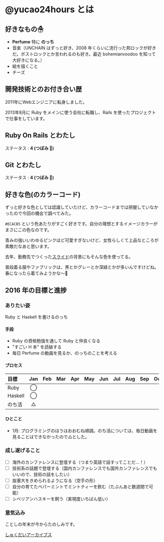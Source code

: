 # @yucao24hours とは
## 好きなもの☃
* **Perfume** 特に **のっち**
* 音楽（UNCHAIN はずっと好き、2008 年くらいに流行った邦ロックが好きだ。ポストロックとか言われるのも好き。最近 bohemianvoodoo を知って大好きになる。）
* 絵を描くこと
* チーズ

## 開発技術とのお付き合い歴
2011年にWebエンジニアに転身しました。

2013年8月に Ruby をメインに使う会社に転職し、Rails を使ったプロジェクトで仕事をしています。

## Ruby On Rails とわたし
ステータス : **4 (つぼみ :tulip:)**

## Git とわたし
ステータス : **4 (つぼみ :tulip:)**

## 好きな色(のカラーコード)

ずっと好きな色としては認識していたけど、カラーコードまでは把握していなかったので今回の機会で調べてみた。

`#ECACB5` という色あたりがすごく好きです。自分の理想とするイメージカラーがまさにこの色なのです。

青みの強いいわゆるピンクほど可愛すぎないけど、女性らしくて上品なところが素敵だなあと思います。

去年、勤務先でつくった[スライド](https://www.dropbox.com/s/l969drlkdha5wo5/2015_agile_my_houhu_slide.png?dl=0)の背景にもそんな色を使ってる。

普段着る服やファブリックは、黒とかグレーとか深緑とかが多いんですけどね。春になったら着てみようかな〜:blossom:

## 2016 年の目標と進捗
### ありたい姿

Ruby と Haskell を書けるのっち

#### 手段

- Ruby の資格勉強を通して Ruby と仲良くなる
- "すごい H 本" を読破する
- 毎日 Perfume の動画を見るか、のっちのことを考える

#### プロセス

| 目標                       | Jan   | Feb   | Mar   | Apr   | May   | Jun   | Jul   | Aug   | Sep   | Oct   | Nov   | Dec   |
| :------------------------- | :---: | :---: | :---: | :---: | :---: | :---: | :---: | :---: | :---: | :---: | :---: | :---: |
| Ruby                       | ◯     |
| Haskell                    | ◯     |
| のち活                     | △     |

#### ひとこと
- 1月: プログラミングのほうはおおむね順調。のち活については、毎日動画を見ることはできなかったので△とした。

### 成し遂げること

- [ ] 海外のカンファレンスに登壇する（つまり英語で話すってことだ...！）
- [ ] 技術系の話題で登壇する（国内カンファレンスでも国外カンファレンスでもいいので、技術の話をしたい）
- [ ] 抜塞大をきめられるようになる（空手の形）
- [ ] 自分の育てたペパーミントでミントティーを飲む（たぶんあと数週間で可能）
- [ ] シベリアンハスキーを飼う（実現度いちばん低い）

### 意気込み

ことしの年末が今からたのしみです。

[しゅくだいアーカイブス](https://gist.github.com/yucao24hours/9353b1a818a1c94d71ff)
